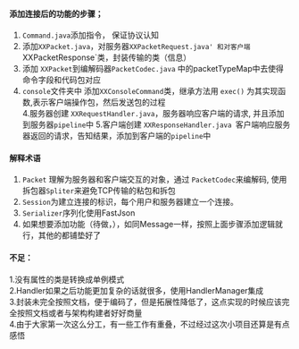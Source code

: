 #### 添加连接后的功能的步骤；  
1. `Command.java`添加指令， 保证协议认知  
2. 添加`XXPacket.java`，对服务器`XXPacketRequest.java' 和对客户端 `XXPacketResponse`类，封装传输的类（信息）   
4. 添加 `XXPacket`到编解码器`PacketCodec.java` 中的packetTypeMap中去使得命令字段和代码包对应   
3. `console`文件夹中 添加`XXConsoleCommand`类，继承方法用 `exec()` 为其实现函数,表示客户端操作包，然后发送包的过程   
4.服务器创建 `XXRequestHandler.java`，服务器响应客户端的请求, 并且添加到服务器`pipeline`中
5.客户端创建 `XXResponseHandler.java `客户端响应服务器返回的请求，告知结果，添加到客户端的`pipeline`中

#### 解释术语
1. `Packet` 理解为服务器和客户端交互的对象，通过 `PacketCodec`来编解码, 使用拆包器`Spliter`来避免TCP传输的粘包和拆包
2. `Session`为建立连接的标识，每个用户和服务器建立一个连接。
3. `Serializer`序列化使用FastJson
4. 如果想要添加功能（待做，），如同Message一样，按照上面步骤添加逻辑就行，其他的都铺垫好了


#### 不足：
1.没有属性的类是转换成单例模式    
2.Handler如果之后功能更加复杂的话就很多，使用HandlerManager集成  
3.封装未完全按照文档，便于编码了，但是拓展性降低了，这点实现的时候应该完全按照文档或者与架构构建者好好商量  
4.由于大家第一次这么分工，有一些工作有重叠，不过经过这次小项目还算是有点感悟